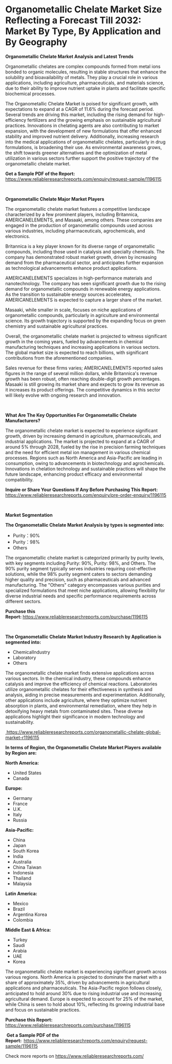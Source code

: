 <p><h1>Organometallic Chelate Market Size Reflecting a Forecast Till 2032: Market By Type, By Application and By Geography</h1></p><p><strong>Organometallic Chelate Market Analysis and Latest Trends</strong></p>
<p><p>Organometallic chelates are complex compounds formed from metal ions bonded to organic molecules, resulting in stable structures that enhance the solubility and bioavailability of metals. They play a crucial role in various applications, including agriculture, pharmaceuticals, and materials science, due to their ability to improve nutrient uptake in plants and facilitate specific biochemical processes.</p><p>The Organometallic Chelate Market is poised for significant growth, with expectations to expand at a CAGR of 11.6% during the forecast period. Several trends are driving this market, including the rising demand for high-efficiency fertilizers and the growing emphasis on sustainable agricultural practices. Innovations in chelating agents are also contributing to market expansion, with the development of new formulations that offer enhanced stability and improved nutrient delivery. Additionally, increasing research into the medical applications of organometallic chelates, particularly in drug formulations, is broadening their use. As environmental awareness grows, the shift towards greener alternatives and the optimization of metal utilization in various sectors further support the positive trajectory of the organometallic chelate market.</p></p>
<p><strong>Get a Sample PDF of the Report:&nbsp;</strong> <a href="https://www.reliableresearchreports.com/enquiry/request-sample/1196115?utm_campaign=2954&utm_medium=2&utm_source=Github&utm_content=ia&utm_term=24032025&utm_id=organometallic-chelate">https://www.reliableresearchreports.com/enquiry/request-sample/1196115</a></p>
<p>&nbsp;</p>
<p><strong>Organometallic Chelate Major Market Players</strong></p>
<p><p>The organometallic chelate market features a competitive landscape characterized by a few prominent players, including Britannica, AMERICANELEMENTS, and Masaaki, among others. These companies are engaged in the production of organometallic compounds used across various industries, including pharmaceuticals, agrochemicals, and electronics.</p><p>Britannica is a key player known for its diverse range of organometallic compounds, including those used in catalysis and specialty chemicals. The company has demonstrated robust market growth, driven by increasing demand from the pharmaceutical sector, and anticipates further expansion as technological advancements enhance product applications.</p><p>AMERICANELEMENTS specializes in high-performance materials and nanotechnology. The company has seen significant growth due to the rising demand for organometallic compounds in renewable energy applications. As the transition to sustainable energy sources accelerates, AMERICANELEMENTS is expected to capture a larger share of the market.</p><p>Masaaki, while smaller in scale, focuses on niche applications of organometallic compounds, particularly in agriculture and environmental science. Its growth trajectory is supported by the expanding focus on green chemistry and sustainable agricultural practices.</p><p>Overall, the organometallic chelate market is projected to witness significant growth in the coming years, fueled by advancements in chemical manufacturing techniques and increasing applications in various sectors. The global market size is expected to reach billions, with significant contributions from the aforementioned companies.</p><p>Sales revenue for these firms varies; AMERICANELEMENTS reported sales figures in the range of several million dollars, while Britannica's revenue growth has been robust, often reaching double-digit growth percentages. Masaaki is still growing its market share and expects to grow its revenue as it increases its product offerings. The competitive dynamics in this sector will likely evolve with ongoing research and innovation.</p></p>
<p>&nbsp;</p>
<p><strong>What Are The Key Opportunities For Organometallic Chelate Manufacturers?</strong></p>
<p><p>The organometallic chelate market is expected to experience significant growth, driven by increasing demand in agriculture, pharmaceuticals, and industrial applications. The market is projected to expand at a CAGR of around 5% through 2028, fueled by the rise in precision farming techniques and the need for efficient metal ion management in various chemical processes. Regions such as North America and Asia-Pacific are leading in consumption, owing to advancements in biotechnology and agrochemicals. Innovations in chelation technology and sustainable practices will shape the future landscape, enhancing product efficacy and environmental compatibility.</p></p>
<p><strong>Inquire or Share Your Questions If Any Before Purchasing This Report:</strong> <a href="https://www.reliableresearchreports.com/enquiry/pre-order-enquiry/1196115?utm_campaign=2954&utm_medium=2&utm_source=Github&utm_content=ia&utm_term=24032025&utm_id=organometallic-chelate">https://www.reliableresearchreports.com/enquiry/pre-order-enquiry/1196115</a></p>
<p>&nbsp;</p>
<p><strong>Market Segmentation</strong></p>
<p><strong>The Organometallic Chelate Market Analysis by types is segmented into:</strong></p>
<p><ul><li>Purity：90%</li><li>Purity：98%</li><li>Others</li></ul></p>
<p><p>The organometallic chelate market is categorized primarily by purity levels, with key segments including Purity: 90%, Purity: 98%, and Others. The 90% purity segment typically serves industries requiring cost-effective solutions, while the 98% purity segment caters to sectors demanding higher quality and precision, such as pharmaceuticals and advanced manufacturing. The "Others" category encompasses various purities and specialized formulations that meet niche applications, allowing flexibility for diverse industrial needs and specific performance requirements across different sectors.</p></p>
<p><strong>Purchase this Report:&nbsp;</strong><a href="https://www.reliableresearchreports.com/purchase/1196115?utm_campaign=2954&utm_medium=2&utm_source=Github&utm_content=ia&utm_term=24032025&utm_id=organometallic-chelate">https://www.reliableresearchreports.com/purchase/1196115</a></p>
<p>&nbsp;</p>
<p><strong>The Organometallic Chelate Market Industry Research by Application is segmented into:</strong></p>
<p><ul><li>ChemicalIndustry</li><li>Laboratory</li><li>Others</li></ul></p>
<p><p>The organometallic chelate market finds extensive applications across various sectors. In the chemical industry, these compounds enhance catalysis and improve the efficiency of chemical reactions. Laboratories utilize organometallic chelates for their effectiveness in synthesis and analysis, aiding in precise measurements and experimentation. Additionally, other applications include agriculture, where they optimize nutrient absorption in plants, and environmental remediation, where they help in detoxifying heavy metals from contaminated sites. These diverse applications highlight their significance in modern technology and sustainability.</p></p>
<p><a href="https://www.reliableresearchreports.com/organometallic-chelate-global-market-r1196115?utm_campaign=2954&utm_medium=2&utm_source=Github&utm_content=ia&utm_term=24032025&utm_id=organometallic-chelate">&nbsp;https://www.reliableresearchreports.com/organometallic-chelate-global-market-r1196115</a></p>
<p><strong>In terms of Region, the Organometallic Chelate Market Players available by Region are:</strong></p>
<p>
    <p> <strong> North America: </strong>
        <ul>
            <li>United States</li>
            <li>Canada</li>
        </ul>
        </p> 
    <p> <strong> Europe: </strong>
        <ul>
            <li>Germany</li>
            <li>France</li>
            <li>U.K.</li>
            <li>Italy</li>
            <li>Russia</li>
        </ul>
        </p> 
    <p> <strong> Asia-Pacific: </strong>
        <ul>
            <li>China</li>
            <li>Japan</li>
            <li>South Korea</li>
            <li>India</li>
            <li>Australia</li>
            <li>China Taiwan</li>
            <li>Indonesia</li>
            <li>Thailand</li>
            <li>Malaysia</li>
        </ul>
        </p> 
    <p> <strong> Latin America: </strong>
        <ul>
            <li>Mexico</li>
            <li>Brazil</li>
            <li>Argentina Korea</li>
            <li>Colombia</li>
        </ul>
        </p> 
    <p> <strong> Middle East & Africa: </strong>
        <ul>
            <li>Turkey</li>
            <li>Saudi</li>
            <li>Arabia</li>
            <li>UAE</li>
            <li>Korea</li>
        </ul>
    </p>
    </p>
<p><p>The organometallic chelate market is experiencing significant growth across various regions. North America is projected to dominate the market with a share of approximately 35%, driven by advancements in agricultural applications and pharmaceuticals. The Asia-Pacific region follows closely, anticipated to hold around 30% due to rising industrial use and increasing agricultural demand. Europe is expected to account for 25% of the market, while China is seen to hold about 10%, reflecting its growing industrial base and focus on sustainable practices.</p></p>
<p><strong>Purchase this Report: </strong><a href="https://www.reliableresearchreports.com/purchase/1196115?utm_campaign=2954&utm_medium=2&utm_source=Github&utm_content=ia&utm_term=24032025&utm_id=organometallic-chelate">https://www.reliableresearchreports.com/purchase/1196115</a></p>
<p>&nbsp;<strong>Get a Sample PDF of the Report:&nbsp;&nbsp;</strong><a href="https://www.reliableresearchreports.com/enquiry/request-sample/1196115?utm_campaign=2954&utm_medium=2&utm_source=Github&utm_content=ia&utm_term=24032025&utm_id=organometallic-chelate">https://www.reliableresearchreports.com/enquiry/request-sample/1196115</a></p>
<p><strong></strong></p>
<p>Check more reports on <a href="https://www.reliableresearchreports.com/?utm_campaign=2954&utm_medium=2&utm_source=Github&utm_content=ia&utm_term=24032025&utm_id=organometallic-chelate">https://www.reliableresearchreports.com/</a></p>